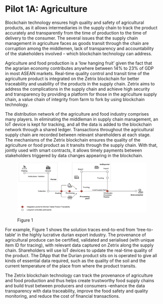 # Pilot 1A: Agriculture

Blockchain technology ensures high quality and safety of agricultural products, as it allows intermediaries in the supply chain to track the product accurately and transparently from the time of production to the time of delivery to the consumer. The several issues that the supply chain management in agriculture faces as goods transit through the chain are corruption among the middlemen, lack of transparency and accountability of the stakeholders involved – which blockchain technology can address.

Agriculture and food production is a ‘low hanging fruit’ given the fact that the agrarian economy contributes anywhere between 14% to 23% of GDP in most ASEAN markets. Real-time quality control and transit time of the agriculture product is integrated on the Zetrix blockchain for better traceability and usability of the products in the supply chain. Zetrix aims to address the complications in the supply chain and achieve high security and transparency by providing a platform for those in the agriculture supply chain, a value chain of integrity from farm to fork by using blockchain technology.

The distribution network of the agriculture and food industry comprises many players. In eliminating the middleman in supply chain management, an IoT device is kept for tracking, and all the data is added to the blockchain network through a shared ledger. Transactions throughout the agricultural supply chain are recorded between relevant shareholders at each stage. The mechanisms of the Zetrix blockchain ensures the quality of the agriculture or food product as it transits through the supply chain. With that, jointly used with smart contracts, it allows timely payments between stakeholders triggered by data changes appearing in the blockchain.

<figure><img src="../../.gitbook/assets/image.png" alt=""><figcaption><p>Figure 1</p></figcaption></figure>

For example, Figure 1 shows the solution traces end-to-end from ‘tree-to-table’ in the highly lucrative durian export industry. The provenance of agricultural produce can be certified, validated and serialised (with unique item ID for tracing), with relevant data captured on Zetrix along the supply chain. Shareholders will use IoT devices to update the real-time quality of the product. The DApp that the Durian product sits on is operated to give all kinds of essential data required, such as the quality of the soil and the current temperature of the place from where the product transits.

The Zetrix blockchain technology can track the provenance of agriculture and food production and thus helps create trustworthy food supply chains and build trust between producers and consumers –enhance the data transparency with data traceability, improve the food safety and quality monitoring, and reduce the cost of financial transactions.
